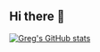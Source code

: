 ## Hi there 👋

[![Greg's GitHub stats](https://github-readme-stats.vercel.app/api?username=Greg-T8&show=commits&show=commits)](https://github.com/anuraghazra/github-readme-stats)



<!--
**Greg-T8/Greg-T8** is a ✨ _special_ ✨ repository because its `README.md` (this file) appears on your GitHub profile.

Here are some ideas to get you started:

- 🔭 I’m currently working on ...
- 🌱 I’m currently learning ...
- 👯 I’m looking to collaborate on ...
- 🤔 I’m looking for help with ...
- 💬 Ask me about ...
- 📫 How to reach me: ...
- 😄 Pronouns: ...
- ⚡ Fun fact: ...
-->
